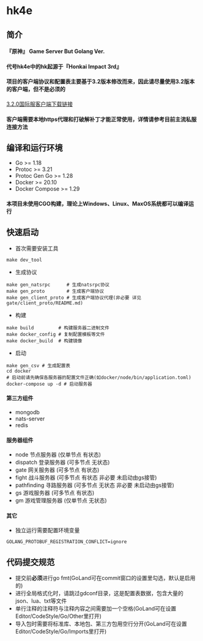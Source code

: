 # hk4e

## 简介

#### 『原神』 Game Server But Golang Ver.

#### 代号hk4e中的hk起源于『Honkai Impact 3rd』

#### 项目的客户端协议和配置表主要基于3.2版本修改而来，因此请尽量使用3.2版本的客户端，但不是必须的

[3.2.0国际服客户端下载链接](https://autopatchhk.yuanshen.com/client_app/download/pc_zip/20221024103618_h2e3o3zijYKEqHnQ/GenshinImpact_3.2.0.zip)

#### 客户端需要本地https代理和打破解补丁才能正常使用，详情请参考目前主流私服连接方法

## 编译和运行环境

* Go >= 1.18
* Protoc >= 3.21
* Protoc Gen Go >= 1.28
* Docker >= 20.10
* Docker Compose >= 1.29

#### 本项目未使用CGO构建，理论上Windows、Linux、MaxOS系统都可以编译运行

## 快速启动

* 首次需要安装工具

```shell
make dev_tool
```

* 生成协议

```shell
make gen_natsrpc      # 生成natsrpc协议
make gen_proto        # 生成客户端协议
make gen_client_proto # 生成客户端协议代理(非必要 详见gate/client_proto/README.md)
```

* 构建

```shell
make build         # 构建服务器二进制文件
make docker_config # 复制配置模板等文件
make docker_build  # 构建镜像
```

* 启动

```shell
make gen_csv # 生成配置表
cd docker
# 启动前请先确保各服务器的配置文件正确(如docker/node/bin/application.toml)
docker-compose up -d # 启动服务器
```

#### 第三方组件

* mongodb
* nats-server
* redis

#### 服务器组件

* node 节点服务器 (仅单节点 有状态)
* dispatch 登录服务器 (可多节点 无状态)
* gate 网关服务器 (可多节点 有状态)
* fight 战斗服务器 (可多节点 有状态 非必要 未启动由gs接管)
* pathfinding 寻路服务器 (可多节点 无状态 非必要 未启动由gs接管)
* gs 游戏服务器 (可多节点 有状态)
* gm 游戏管理服务器 (仅单节点 无状态)

#### 其它

* 独立运行需要配置环境变量

```shell
GOLANG_PROTOBUF_REGISTRATION_CONFLICT=ignore
```

## 代码提交规范

* 提交前**必须**进行go fmt(GoLand可在commit窗口的设置里勾选，默认是启用的)
* 进行全局格式化时，请跳过gdconf目录，这是配置表数据，包含大量的json、lua、txt等文件
* 单行注释的注释符与注释内容之间需要加一个空格(GoLand可在设置Editor/CodeStyle/Go/Other里打开)
* 导入包时需要将标准库、本地包、第三方包用空行分开(GoLand可在设置Editor/CodeStyle/Go/Imports里打开)

